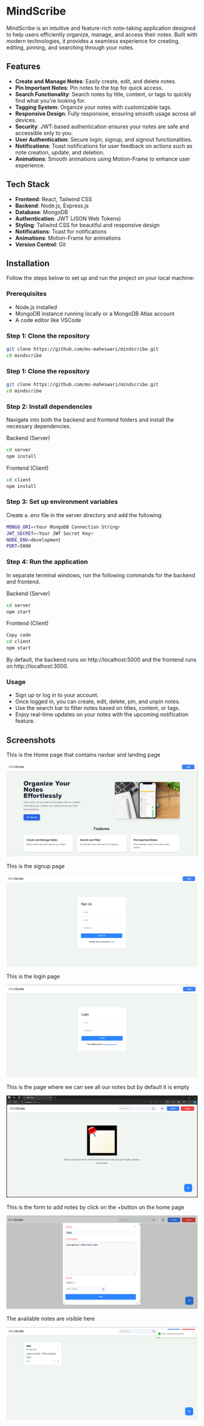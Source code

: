 # MindScribe

MindScribe is an intuitive and feature-rich note-taking application designed to help users efficiently organize, manage, and access their notes. Built with modern technologies, it provides a seamless experience for creating, editing, pinning, and searching through your notes.

## Features

- **Create and Manage Notes**: Easily create, edit, and delete notes.
- **Pin Important Notes**: Pin notes to the top for quick access.
- **Search Functionality**: Search notes by title, content, or tags to quickly find what you're looking for.
- **Tagging System**: Organize your notes with customizable tags.
- **Responsive Design**: Fully responsive, ensuring smooth usage across all devices.
- **Security**: JWT-based authentication ensures your notes are safe and accessible only to you.
- **User Authentication**: Secure login, signup, and signout functionalities.
- **Notifications**: Toast notifications for user feedback on actions such as note creation, update, and deletion.
- **Animations**: Smooth animations using Motion-Frame to enhance user experience.

## Tech Stack

- **Frontend**: React, Tailwind CSS
- **Backend**: Node.js, Express.js
- **Database**: MongoDB
- **Authentication**: JWT (JSON Web Tokens)
- **Styling**: Tailwind CSS for beautiful and responsive design
- **Notifications**: Toast for notifications
- **Animations**: Motion-Frame for animations
- **Version Control**: Git

## Installation

Follow the steps below to set up and run the project on your local machine:

### Prerequisites

- Node.js installed
- MongoDB instance running locally or a MongoDB Atlas account
- A code editor like VSCode

### Step 1: Clone the repository

```bash
git clone https://github.com/ms-maheswari/mindscribe.git
cd mindscribe
```

### Step 1: Clone the repository

```bash
git clone https://github.com/ms-maheswari/mindscribe.git
cd mindscribe
```

### Step 2: Install dependencies
Navigate into both the backend and frontend folders and install the necessary dependencies.

Backend (Server)

```bash
cd server
npm install
```

Frontend (Client)

```bash
cd client
npm install
```

### Step 3: Set up environment variables
Create a .env file in the server directory and add the following:

```bash
MONGO_URI=<Your MongoDB Connection String>
JWT_SECRET=<Your JWT Secret Key>
NODE_ENV=development
PORT=5000
```

### Step 4: Run the application
In separate terminal windows, run the following commands for the backend and frontend.

Backend (Server)

```bash
cd server
npm start
```

Frontend (Client)

```bash
Copy code
cd client
npm start
```

By default, the backend runs on http://localhost:5000 and the frontend runs on http://localhost:3000.

### Usage
- Sign up or log in to your account.
- Once logged in, you can create, edit, delete, pin, and unpin notes.
- Use the search bar to filter notes based on titles, content, or tags.
- Enjoy real-time updates on your notes with the upcoming notification feature.

## Screenshots

This is the Home page that contains navbar and landing page

![Home Page](frontend/src/assets/home.png)

This is the signup page

![Signup](frontend/src/assets/signup.png)

This is the login page

![Login](frontend/src/assets/login.png)

This is the page where we can see all our notes but by default it is empty

![Emptynotes](frontend/src/assets/emptynotes.png)

This is the form to add notes by click on the +button on the home page

![Addnote](frontend/src/assets/addnote.png)

The available notes are visible here

![Notes](frontend/src/assets/notes.png)

